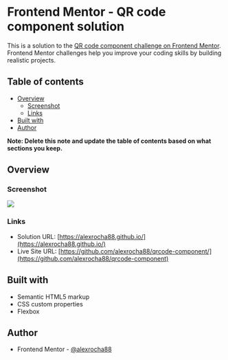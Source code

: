 # Frontend Mentor - QR code component solution

This is a solution to the [QR code component challenge on Frontend Mentor](https://www.frontendmentor.io/challenges/qr-code-component-iux_sIO_H). Frontend Mentor challenges help you improve your coding skills by building realistic projects.

## Table of contents

- [Overview](#overview)
  - [Screenshot](#screenshot)
  - [Links](#links)
- [Built with](#built-with)
- [Author](#author)

**Note: Delete this note and update the table of contents based on what sections you keep.**

## Overview

### Screenshot

![](./screenshot.jpg)

### Links

- Solution URL: [https://alexrocha88.github.io/](https://alexrocha88.github.io/)
- Live Site URL: [https://github.com/alexrocha88/qrcode-component/](https://github.com/alexrocha88/qrcode-component)

## Built with

- Semantic HTML5 markup
- CSS custom properties
- Flexbox

## Author

- Frontend Mentor - [@alexrocha88](https://www.frontendmentor.io/profile/alexrocha88)